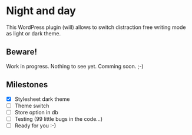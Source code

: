 # Night and day
This WordPress plugin (will) allows to switch distraction free writing mode as light or dark theme.

## Beware!
Work in progress. Nothing to see yet. Comming soon. ;-)

## Milestones
- [x] Stylesheet dark theme
- [ ] Theme switch 
- [ ] Store option in db
- [ ] Testing (99 little bugs in the code...)
- [ ] Ready for you :-)